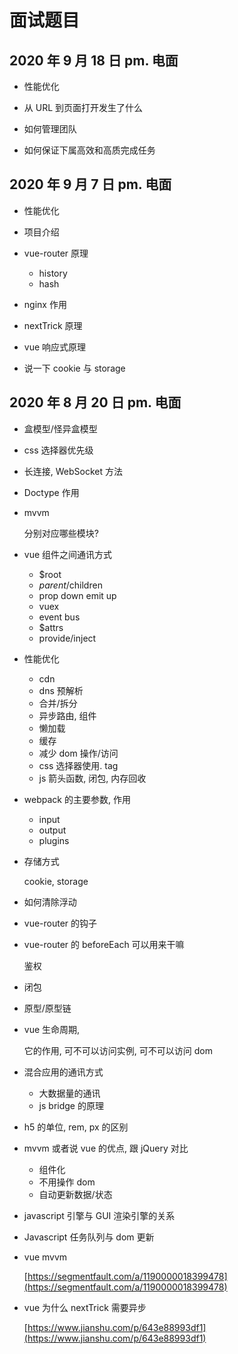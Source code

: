 # 面试题目

## 2020 年 9 月 18 日 pm. 电面

- 性能优化

- 从 URL 到页面打开发生了什么

- 如何管理团队

- 如何保证下属高效和高质完成任务

## 2020 年 9 月 7 日 pm. 电面

- 性能优化

- 项目介绍

- vue-router 原理

  - history
  - hash

- nginx 作用

- nextTrick 原理

- vue 响应式原理

- 说一下 cookie 与 storage

## 2020 年 8 月 20 日 pm. 电面

- 盒模型/怪异盒模型

- css 选择器优先级

- 长连接, WebSocket 方法

- Doctype 作用

- mvvm

  分别对应哪些模块?

- vue 组件之间通讯方式

  - \$root
  - $parent/$children
  - prop down emit up
  - vuex
  - event bus
  - \$attrs
  - provide/inject

- 性能优化

  - cdn
  - dns 预解析
  - 合并/拆分
  - 异步路由, 组件
  - 懒加载
  - 缓存
  - 减少 dom 操作/访问
  - css 选择器使用. tag
  - js 箭头函数, 闭包, 内存回收

- webpack 的主要参数, 作用

  - input
  - output
  - plugins

- 存储方式

  cookie, storage

- 如何清除浮动

- vue-router 的钩子

- vue-router 的 beforeEach 可以用来干嘛

  鉴权

- 闭包

- 原型/原型链

- vue 生命周期,

  它的作用, 可不可以访问实例, 可不可以访问 dom

- 混合应用的通讯方式

  - 大数据量的通讯
  - js bridge 的原理

- h5 的单位, rem, px 的区别

- mvvm 或者说 vue 的优点, 跟 jQuery 对比

  - 组件化
  - 不用操作 dom
  - 自动更新数据/状态

- javascript 引擎与 GUI 渲染引擎的关系

- Javascript 任务队列与 dom 更新

- vue mvvm

  [https://segmentfault.com/a/1190000018399478](https://segmentfault.com/a/1190000018399478)

- vue 为什么 nextTrick 需要异步

  [https://www.jianshu.com/p/643e88993df1](https://www.jianshu.com/p/643e88993df1)
